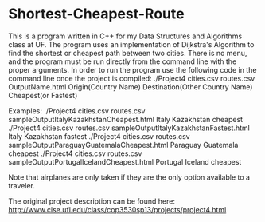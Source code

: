 Shortest-Cheapest-Route
=======================

This is a program written in C++ for my Data Structures and Algorithms class at UF. The program uses an implementation of Dijkstra's Algorithm to find the shortest or cheapest path between two cities. There is no menu, and the program must be run directly from the command line with the proper arguments. In order to run the program use the following code in the command line once the project is compiled:  ./Project4 cities.csv routes.csv OutputName.html Origin(Country Name) Destination(Other Country Name) Cheapest(or Fastest)

Examples:
./Project4 cities.csv routes.csv sampleOutputItalyKazakhstanCheapest.html Italy Kazakhstan cheapest 
./Project4 cities.csv routes.csv sampleOutputItalyKazakhstanFastest.html Italy Kazakhstan fastest 
./Project4 cities.csv routes.csv sampleOutputParaguayGuatemalaCheapest.html Paraguay Guatemala cheapest 
./Project4 cities.csv routes.csv sampleOutputPortugalIcelandCheapest.html Portugal Iceland cheapest 

Note that airplanes are only taken if they are the only option available to a traveler.

The original project description can be found here: http://www.cise.ufl.edu/class/cop3530sp13/projects/project4.html
